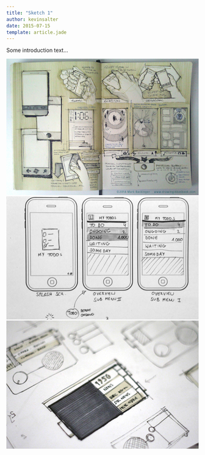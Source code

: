 ```yaml
---
title: "Sketch 1"
author: kevinsalter
date: 2015-07-15
template: article.jade
---
```


Some introduction text...

<span class="more"></span>

![Sketch 1](example-sketch1.jpg)
![Sketch 2](example-sketch2.jpg)
![Sketch 3](example-sketch3.jpg)
